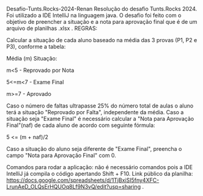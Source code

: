 Desafio-Tunts.Rocks-2024-Renan
Resolução do desafio Tunts.Rocks 2024. Foi utilizado a IDE IntelliJ na linguagem java. O desafio foi feito com o objetivo de preencher a situação e a nota para aprovação final que é de um arquivo de planilhas .xlsx . REGRAS:

Calcular a situação de cada aluno baseado na média das 3 provas (P1, P2 e P3), conforme a tabela:

Média (m) Situação:

m<5 - Reprovado por Nota

5<=m<7 - Exame Final

m>=7 - Aprovado

Caso o número de faltas ultrapasse 25% do número total de aulas o aluno terá a situação "Reprovado por Falta", independente da média. Caso a situação seja "Exame Final" é necessário calcular a "Nota para Aprovação Final"(naf) de cada aluno de acordo com seguinte fórmula:

5 <= (m + naf)/2

Caso a situação do aluno seja diferente de "Exame Final", preencha o campo "Nota para Aprovação Final" com 0.

Comandos para rodar a aplicação: não é necessário comandos pois a IDE IntelliJ já compila o código apertando Shift + F10. Link público da planilha: https://docs.google.com/spreadsheets/d/1TjBxiSI5fny4XFC-LrunAeD_OLQsErHQUOq8Lf9N3vQ/edit?usp=sharing .
